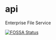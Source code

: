 # api
Enterprise File Service

[![FOSSA Status](https://app.fossa.com/api/projects/git%2Bgithub.com%2Fbigfile%2Fbigfile.svg?type=large)](https://app.fossa.com/projects/git%2Bgithub.com%2Fbigfile%2Fbigfile?ref=badge_large)